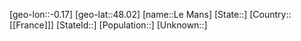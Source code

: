 ﻿---
location: [48.02,-0.17]
mapzoom: [7,12] 
mapmarker: city 
type: City
tags:
- geo/City


SpocWebEntityId: 31894
isDeleted: false
confidential: public

---
[geo-lon::-0.17]
[geo-lat::48.02]
[name::Le Mans]
[State::]
[Country::[[France]]]
[StateId::]
[Population::]
[Unknown::]

